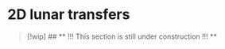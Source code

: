 # 2D lunar transfers

> [!wip] ## ** !!! This section is still under construction !!! **

<!-- Wakker section 17.2-17.3 -->